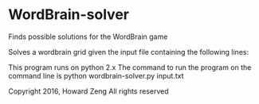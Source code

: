 # WordBrain-solver
Finds possible solutions for the WordBrain game

Solves a wordbrain grid given the input file containing the following lines:

<Dictionary filename>
<Number of rows> <Number of columns> <Number of words>
<Line containing the number of letters of each word respectively separted by spaces>
<Lines containing containing the capital letters of the grid separated by spaces>


This program runs on python 2.x
The command to run the program on the command line is
python wordbrain-solver.py input.txt

Copyright 2016, Howard Zeng
All rights reserved
